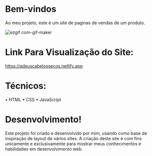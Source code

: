 # Bem-vindos
Ao meu projeto, este é um site de paginas de vendas de um produto.


![ezgif com-gif-maker](https://github.com/Mikex00001/Site2.0/assets/124947898/03a6f015-a7b5-4cd9-b1d2-565764e3e9dd)
# Link Para Visualização do Site:
https://adeuscabelossecos.netlify.app

# Técnicos:

• HTML
• CSS
• JavaScript

# Desenvolvimento!

Este projeto foi criado e desenvolvido por mim, usando como base de inspiração de layout de vários sites. A criação deste site é com fins unicamente e exclusivamente para mostrar meus conhecimentos e habilidades em desenvolvimento web.
  
